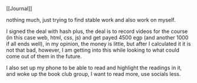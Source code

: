 [[Journal]]

nothing much, just trying to find stable work and also work on myself.

I signed the deal with hash plus, the deal is to record videos for the course (in this case web, html, css, js) and get payed 4500 egp (and another 1000 if all ends well), in my opinion, the money is little, but after I calculated it it is not that bad, however, I am getting into this while looking to what could come out of them in the future.

I also set up my phone to be able to read and highlight the readings in it, and woke up the book club group, I want to read more, use socials less.

